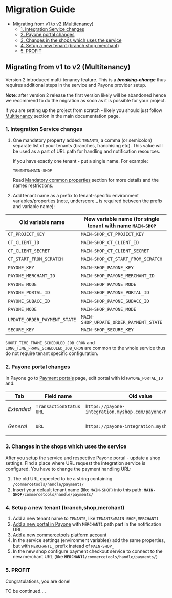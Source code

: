 # Migration Guide

<!-- START doctoc generated TOC please keep comment here to allow auto update -->
<!-- DON'T EDIT THIS SECTION, INSTEAD RE-RUN doctoc TO UPDATE -->


- [Migrating from v1 to v2 (Multitenancy)](#migrating-from-v1-to-v2-multitenancy)
  - [1. Integration Service changes](#1-integration-service-changes)
  - [2. Payone portal changes](#2-payone-portal-changes)
  - [3. Changes in the shops which uses the service](#3-changes-in-the-shops-which-uses-the-service)
  - [4. Setup a new tenant (branch,shop,merchant)](#4-setup-a-new-tenant-branchshopmerchant)
  - [5. PROFIT](#5-profit)

<!-- END doctoc generated TOC please keep comment here to allow auto update -->

## Migrating from v1 to v2 (Multitenancy)

Version 2 introduced multi-tenancy feature. This is a ***breaking-change*** thus requires additional steps in the 
service and Payone provider setup.

**Note**: after version 2 release the first version likely will be abandoned hence we recommend to do the migration as 
soon as it is possible for your project.

If you are setting up the project from scratch - likely you should just follow [Multitenancy](/README.md#multitenancy) 
section in the main documentation page.

### 1. Integration Service changes

1. One mandatory property added: `TENANTS`, a comma (or semicolon) separate list of your tenants (branches, franchising etc).
This value will be used as a part of URL path for handling and notification resources. 

    If you have exactly one tenant - put a single name. For example:
    ```
    TENANTS=MAIN-SHOP
    ```
    
    Read [Mandatory common properties](/README.md#mandatory-common-properties) section for more details 
    and the names restrictions.

1. Add tenant name as a prefix to tenant-specific environment variables/properties 
(note, underscore **_** is required between the prefix and variable name):

Old variable name               | New variable name (for single tenant with name `MAIN-SHOP` | Mandatory
--------------------------------|------------------------------------------------------------| ---------
`CT_PROJECT_KEY`                | `MAIN-SHOP_CT_PROJECT_KEY`                                 | **Yes**
`CT_CLIENT_ID`                  | `MAIN-SHOP_CT_CLIENT_ID`                                   | **Yes**
`CT_CLIENT_SECRET`              | `MAIN-SHOP_CT_CLIENT_SECRET`                               | **Yes**
`CT_START_FROM_SCRATCH`         | `MAIN-SHOP_CT_START_FROM_SCRATCH`                          | No
`PAYONE_KEY`                    | `MAIN-SHOP_PAYONE_KEY`                                     | **Yes**
`PAYONE_MERCHANT_ID`            | `MAIN-SHOP_PAYONE_MERCHANT_ID`                             | **Yes**
`PAYONE_MODE`                   | `MAIN-SHOP_PAYONE_MODE`                                    | **Yes**
`PAYONE_PORTAL_ID`              | `MAIN-SHOP_PAYONE_PORTAL_ID`                               | **Yes**
`PAYONE_SUBACC_ID`              | `MAIN-SHOP_PAYONE_SUBACC_ID`                               | **Yes**
`PAYONE_MODE`                   | `MAIN-SHOP_PAYONE_MODE`                                    | No
`UPDATE_ORDER_PAYMENT_STATE`    | `MAIN-SHOP_UPDATE_ORDER_PAYMENT_STATE`                     | No
`SECURE_KEY`                    | `MAIN-SHOP_SECURE_KEY`                                     | No

`SHORT_TIME_FRAME_SCHEDULED_JOB_CRON` and `LONG_TIME_FRAME_SCHEDULED_JOB_CRON` are common to the whole service 
thus do not require tenant specific configuration.

### 2. Payone portal changes

In Payone go to [Payment portals](https://pmi.pay1.de/merchants/?navi=portal&list=1) page, edit portal with id 
`PAYONE_PORTAL_ID` and:

Tab        | Field name              | Old value                                                   | New value | Comment
-----------|-------------------------|-------------------------------------------------------------|-----------------------------------------------------------------------------------------|---------
_Extended_ | `TransactionStatus URL` | `https://payone-integration.myshop.com/payone/notification` | <code>https://payone-integration.myshop.com/<b>MAIN-SHOP</b>/payone/notification</code> | **Mandatory**
_General_  | `URL`                   | `https://payone-integration.myshop.com`                     | <code>https://payone-integration.myshop.com/<b>MAIN-SHOP</b>                            | Optional

### 3. Changes in the shops which uses the service

After you setup the service and respective Payone portal - update a shop settings. 
Find a place where URL request the integration service is configured. 
You have to change the payment handling URL:
  1. The old URL expected to be a string containing `/commercetools/handle/payments/`
  1. Insert your default tenant name (like `MAIN-SHOP`) into this path: <code>**MAIN-SHOP**/commercetools/handle/payments/</code>

### 4. Setup a new tenant (branch,shop,merchant)

  1. Add a new tenant name to `TENANTS`, like `TENANTS=MAIN-SHOP,MERCHANT1`
  1. [Add a new portal in Payone](https://pmi.pay1.de/merchants/?navi=portal) with `MERCHANT1` path part in the notification URL
  1. [Add a new commercetools platform account](https://admin.commercetools.com/) 
  1. In the service settings (environment variables) add the same properties, but with `MERCHANT1_` prefix instead of `MAIN-SHOP_`
  1. In the new shop configure payment checkout service to connect to the new merchant URL 
    (like <code>**MERCHANT1**/commercetools/handle/payments/</code>)

### 5. PROFIT

Congratulations, you are done!

TO be continued....